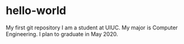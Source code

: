 # hello-world
My first git repository
I am a student at UIUC.
My major is Computer Engineering. I plan to graduate in May 2020.
